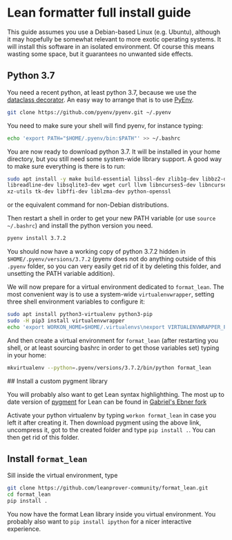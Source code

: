 # Lean formatter full install guide

This guide assumes you use a Debian-based Linux (e.g. Ubuntu), although
it may hopefully be somewhat relevant to more exotic operating systems.
It will install this software in an isolated environment. Of course this
means wasting some space, but it guarantees no unwanted side effects.

## Python 3.7

You need a recent python, at least python 3.7, because we use 
the [dataclass decorator](https://docs.python.org/3.7/library/dataclasses.html#module-dataclasses). An easy way to arrange that is to use [PyEnv](https://github.com/pyenv/pyenv).
```bash
git clone https://github.com/pyenv/pyenv.git ~/.pyenv
```
You need to make sure your shell will find pyenv, for instance typing:
```bash
echo 'export PATH="$HOME/.pyenv/bin:$PATH"' >> ~/.bashrc
```

You are now ready to download python 3.7. It will be installed in your
home directory, but you still need some system-wide library support. A
good way to make sure everything is there is to run:
```bash
sudo apt install -y make build-essential libssl-dev zlib1g-dev libbz2-dev 
libreadline-dev libsqlite3-dev wget curl llvm libncurses5-dev libncursesw5-dev
xz-utils tk-dev libffi-dev liblzma-dev python-openssl
```
or the equivalent command for non-Debian distributions.

Then restart a shell in order to get your new PATH variable (or use
`source ~/.bashrc`) and install the python version you need.
```bash
pyenv install 3.7.2
```
You should now have a working copy of python 3.7.2 hidden in
`$HOME/.pyenv/versions/3.7.2` (pyenv does not do anything outside of
this `.pyenv` folder, so you can very easily get rid of it by deleting
this folder, and unsetting the PATH variable addition).

We will now prepare for a virtual environment dedicated to
`format_lean`. The most convenient way is to use a system-wide
`virtualenvwrapper`, setting three shell environment variables to
configure it:
```bash
sudo apt install python3-virtualenv python3-pip
sudo -H pip3 install virtualenvwrapper
echo 'export WORKON_HOME=$HOME/.virtualenvs\nexport VIRTUALENVWRAPPER_PYTHON=/usr/bin/python3\nexport VIRTUALENVWRAPPER_VIRTUALENV=/usr/bin/virtualenv' >> ~/.bashrc
```
And then create a virtual environment for `format_lean` (after
restarting you shell, or at least sourcing bashrc in order to get those
variables set) typing in your home: 
```bash
mkvirtualenv --python=.pyenv/versions/3.7.2/bin/python format_lean
```

## Install a custom pygment library

You will probably also want to get Lean syntax highlighthing. The most
up to date version of [pygment](http://pygments.org/) for Lean can be found in
[Gabriel's Ebner fork](https://bitbucket.org/gebner/pygments-main/downloads/)

Activate your python virtualenv by typing `workon format_lean` in case
you left it after creating it. Then download pygment using the above
link, uncompress it, got to the created folder and type `pip install .`.
You can then get rid of this folder.

## Install `format_lean`

Sill inside the virtual environment, type 
```bash
git clone https://github.com/leanprover-community/format_lean.git
cd format_lean
pip install .
```

You now have the format Lean library inside you virtual environment. You
probably also want to `pip install ipython` for a nicer interactive
experience.
